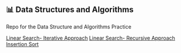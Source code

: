 ## 📊 Data Structures and Algorithms

Repo for the Data Structure and Algorithms Practice

[Linear Search- Iterative Approach](https://github.com/ishaandwivedi9101/DSA/blob/main/linearSearchIterative.cpp)
[Linear Search- Recursive Approach](https://github.com/ishaandwivedi9101/DSA/blob/main/linearSearchRecursive.cpp)
[Insertion Sort](https://github.com/ishaandwivedi9101/DSA/blob/main/insertionSort.cpp)
